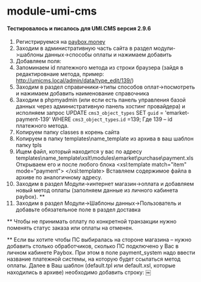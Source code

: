 # module-umi-cms

#### Тестировалось и писалось для UMI.CMS версия 2.9.6

1. Регистрируемся на <a href="https://paybox.money" target="_blank">paybox.money</a>
2. Заходим в административную часть сайта в раздел модули->шаблоны данных->способы оплаты и нажимаем добавить
3. Добавляем поля:
4. Запоминаем id платежного метода из строки браузера (зайдя в редактировнаие метода, пример: http://umicms.local/admin/data/type_edit/139/)
5. Заходим в раздел справичники->типы способов оплат->посмотреть и нажимаем добавить наименование справочника
6. Заходим в phpmyadmin (или если есть панель управления базой данных через административную панель хостинг провайдера) и исполняем запрос
UPDATE `cms3_object_types` SET `guid` = 'emarket-payment-139' WHERE `cms3_object_types`.`id` =139;
Где 139 – id платежного метода.
7. Копируем папку classes в корень сайта
8. Копируем в папку templates\name_template из архива в ваш шаблон папку tpls
9. Ищем файл, который находится у вас по адресу templates\name_template\xslt\modules\emarket\purchase\payment.xls
Открываем его и после любого блока
<xsl:template match="item" mode="payment">
</xsl:template>
Вставляем содержимое файла в архиве по аналогичному адресу.
10. Заходим в раздел Модули->интернет магазин->оплата и добавляем новый метод оплаты (заполняем данные из личного кабинета paybox). **
11. Заходим в раздел Модули->Шаблоны данных->Пользователь и добавьте обязательное поле в раздел доставка

** Чтобы не принимать оплату по конкретной транзакции нужно поменять статус заказа или оплаты на отменен.

** Если вы хотите чтобы ПС выбиралась на стороне магазина – нужно добавить столько обработчиков, сколько ПС подключено у Вас в личном кабинете Paybox. При этом в поле payment_system надо ввести название платежной системы, на которую будет ссылаться метод оплаты. Далее в Ваш шаблон (default.tpl или default.xsl, которые находились в архиве) необходимо добавить строку:
￼<input type="hidden" name="pg_payment_system" value="%pg_payment_system%" />

